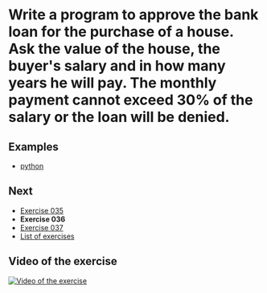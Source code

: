 # Write a program to approve the bank loan for the purchase of a house. Ask the value of the house, the buyer's salary and in how many years he will pay. The monthly payment cannot exceed 30% of the salary or the loan will be denied.

## Examples

- [python](python)

## Next

- [Exercise 035](../035)
- **Exercise 036**
- [Exercise 037](../037)
- [List of exercises](../)

## Video of the exercise

[![Video of the exercise](https://img.youtube.com/vi/IV13X0QOMU8/maxresdefault.jpg)](https://youtu.be/IV13X0QOMU8)
